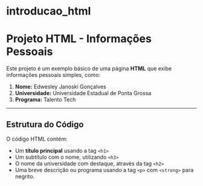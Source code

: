 # introducao_html
# Projeto HTML - Informações Pessoais

Este projeto é um exemplo básico de uma página **HTML** que exibe informações pessoais simples, como:

1. **Nome:** Edwesley Janoski Gonçalves  
2. **Universidade:** Universidade Estadual de Ponta Grossa  
3. **Programa:** Talento Tech  

---

## Estrutura do Código

O código HTML contém:

- Um **título principal** usando a tag `<h1>`  
- Um subtítulo com o nome, utilizando `<h3>`  
- O nome da universidade com destaque, através da tag `<h2>`  
- Uma breve descrição ou programa usando a tag `<p>` com `<strong>` para negrito.  
</html>
